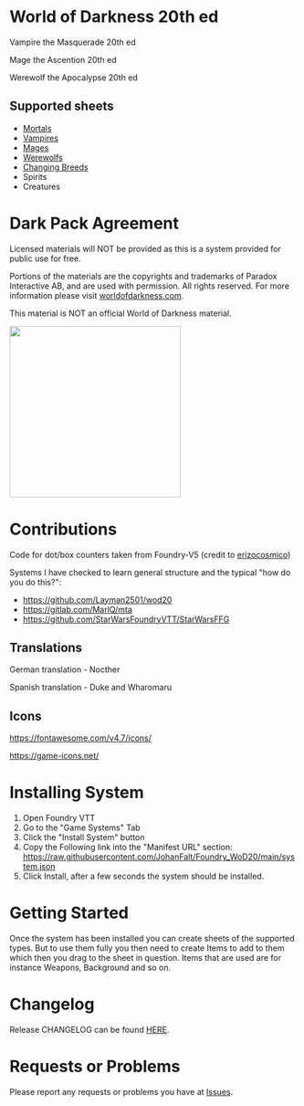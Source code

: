# World of Darkness 20th ed
Vampire the Masquerade 20th ed

Mage the Ascention 20th ed

Werewolf the Apocalypse 20th ed

## Supported sheets
- [Mortals](https://github.com/JohanFalt/Foundry_WoD20/wiki/World-of-Darkness-20th-ed-System#mortal)
- [Vampires](https://github.com/JohanFalt/Foundry_WoD20/wiki/World-of-Darkness-20th-ed-System#vampire)
- [Mages](https://github.com/JohanFalt/Foundry_WoD20/wiki/World-of-Darkness-20th-ed-System#mage)
- [Werewolfs](https://github.com/JohanFalt/Foundry_WoD20/wiki/World-of-Darkness-20th-ed-System#werewolf)
- [Changing Breeds](https://github.com/JohanFalt/Foundry_WoD20/wiki/World-of-Darkness-20th-ed-System#changing-breed)
- Spirits
- Creatures


# Dark Pack Agreement
Licensed materials will NOT be provided as this is a system provided for public use for free.

Portions of the materials are the copyrights and trademarks of Paradox Interactive AB, and are used with permission. All rights reserved. For more information please visit [worldofdarkness.com](https://www.worldofdarkness.com/).

This material is NOT an official World of Darkness material.

<img src="https://github.com/JohanFalt/Foundry_WoD20/blob/main/doc/darkpack_logo2.png" width="300px" height="300px">


# Contributions
Code for dot/box counters taken from Foundry-V5 (credit to [erizocosmico](https://github.com/erizocosmico/foundry-V5)) 

Systems I have checked to learn general structure and the typical "how do you do this?":
- https://github.com/Layman2501/wod20
- https://gitlab.com/MarlQ/mta
- https://github.com/StarWarsFoundryVTT/StarWarsFFG

## Translations
German translation - Nocther

Spanish translation - Duke and Wharomaru

## Icons
https://fontawesome.com/v4.7/icons/

https://game-icons.net/


# Installing System
1. Open Foundry VTT
2. Go to the "Game Systems" Tab
3. Click the "Install System" button
4. Copy the Following link into the "Manifest URL" section: https://raw.githubusercontent.com/JohanFalt/Foundry_WoD20/main/system.json
5. Click Install, after a few seconds the system should be installed.


# Getting Started
Once the system has been installed you can create sheets of the supported types. But to use them fully you then need to create Items to add to them which then you drag to the sheet in question. Items that are used are for instance Weapons, Background and so on.


# Changelog
Release CHANGELOG can be found [HERE](https://github.com/JohanFalt/Foundry_WoD20/wiki/Changelog).


# Requests or Problems
Please report any requests or problems you have at [Issues](https://github.com/JohanFalt/Foundry_WoD20/issues).
